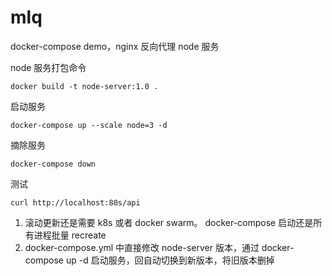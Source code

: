 # mlq
docker-compose demo，nginx 反向代理 node 服务

node 服务打包命令
```
docker build -t node-server:1.0 .
```


启动服务
```
docker-compose up --scale node=3 -d
```

摘除服务
```
docker-compose down
```

测试
```
curl http://localhost:80s/api
```

1. 滚动更新还是需要 k8s 或者 docker swarm。 docker-compose 启动还是所有进程批量 recreate
2. docker-compose.yml 中直接修改 node-server 版本，通过 docker-compose up -d 启动服务，回自动切换到新版本，将旧版本删掉
